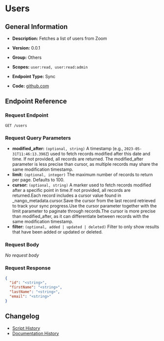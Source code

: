 <!-- BEGIN GENERATED CONTENT -->
# Users

## General Information

- **Description:** Fetches a list of users from Zoom

- **Version:** 0.0.1
- **Group:** Others
- **Scopes:** `user:read, user:read:admin`
- **Endpoint Type:** Sync
- **Code:** [github.com](https://github.com/NangoHQ/integration-templates/tree/main/integrations/zoom/syncs/users.ts)


## Endpoint Reference

### Request Endpoint

`GET /users`

### Request Query Parameters

- **modified_after:** `(optional, string)` A timestamp (e.g., `2023-05-31T11:46:13.390Z`) used to fetch records modified after this date and time. If not provided, all records are returned. The modified_after parameter is less precise than cursor, as multiple records may share the same modification timestamp.
- **limit:** `(optional, integer)` The maximum number of records to return per page. Defaults to 100.
- **cursor:** `(optional, string)` A marker used to fetch records modified after a specific point in time.If not provided, all records are returned.Each record includes a cursor value found in _nango_metadata.cursor.Save the cursor from the last record retrieved to track your sync progress.Use the cursor parameter together with the limit parameter to paginate through records.The cursor is more precise than modified_after, as it can differentiate between records with the same modification timestamp.
- **filter:** `(optional, added | updated | deleted)` Filter to only show results that have been added or updated or deleted.

### Request Body

_No request body_

### Request Response

```json
{
  "id": "<string>",
  "firstName": "<string>",
  "lastName": "<string>",
  "email": "<string>"
}
```

## Changelog

- [Script History](https://github.com/NangoHQ/integration-templates/commits/main/integrations/zoom/syncs/users.ts)
- [Documentation History](https://github.com/NangoHQ/integration-templates/commits/main/integrations/zoom/syncs/users.md)

<!-- END  GENERATED CONTENT -->

